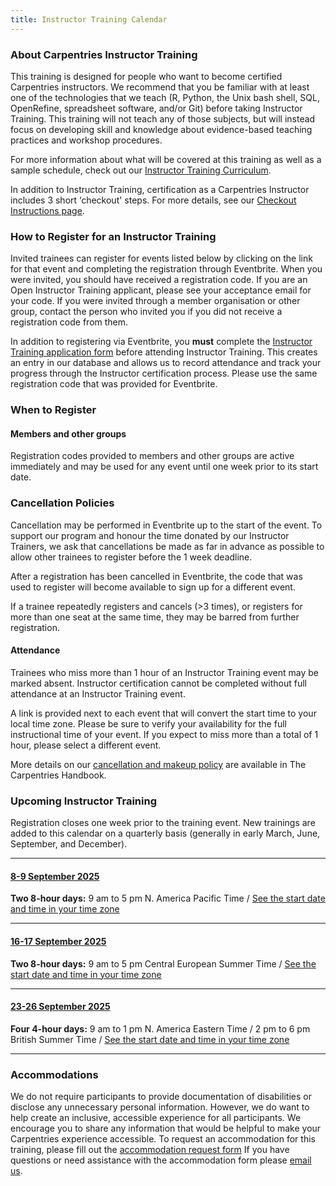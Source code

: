 ```yaml
---
title: Instructor Training Calendar
---
```


### About Carpentries Instructor Training

This training is designed for people who want to become certified Carpentries instructors. We recommend that you be familiar with at least one of the technologies that we teach (R, Python, the Unix bash shell, SQL, OpenRefine, spreadsheet software, and/or Git) before taking Instructor Training. This training will not teach any of those subjects, but will instead focus on developing skill and knowledge about evidence-based teaching practices and workshop procedures.

For more information about what will be covered at this training as well as a sample schedule, check out our [Instructor Training Curriculum](https://carpentries.github.io/instructor-training/).

In addition to Instructor Training, certification as a Carpentries Instructor includes 3 short ‘checkout' steps. For more details, see our [Checkout Instructions page](https://carpentries.github.io/instructor-training/checkout).

### How to Register for an Instructor Training

Invited trainees can register for events listed below by clicking on the link for that event and completing the registration through Eventbrite. When you were invited, you should have received a registration code. If you are an Open Instructor Training applicant, please see your acceptance email for your code. If you were invited through a member organisation or other group, contact the person who invited you if you did not receive a registration code from them.

In addition to registering via Eventbrite, you **must** complete the [Instructor Training application form](https://amy.carpentries.org/forms/request_training/) before attending Instructor Training. This creates an entry in our database and allows us to record attendance and track your progress through the Instructor certification process. Please use the same registration code that was provided for Eventbrite.

### When to Register

#### Members and other groups

Registration codes provided to members and other groups are active immediately and may be used for any event until one week prior to its start date.

### Cancellation Policies

Cancellation may be performed in Eventbrite up to the start of the event. To support our program and honour the time donated by our Instructor Trainers, we ask that cancellations be made as far in advance as possible to allow other trainees to register before the 1 week deadline.

After a registration has been cancelled in Eventbrite, the code that was used to register will become available to sign up for a different event.

If a trainee repeatedly registers and cancels (>3 times), or registers for more than one seat at the same time, they may be barred from further registration.

#### Attendance

Trainees who miss more than 1 hour of an Instructor Training event may be marked absent. Instructor certification cannot be completed without full attendance at an Instructor Training event.

A link is provided next to each event that will convert the start time to your local time zone. Please be sure to verify your availability for the full instructional time of your event. If you expect to miss more than a total of 1 hour, please select a different event.

More details on our [cancellation and makeup policy](https://docs.carpentries.org/handbooks/instructors.html#instructor-training-attendance-policy) are available in The Carpentries Handbook.

### Upcoming Instructor Training

Registration closes one week prior to the training event. New trainings are added to this calendar on a quarterly basis (generally in early March, June, September, and December).

<hr>

#### [8-9 September 2025](https://www.eventbrite.com/e/online-instructor-training-8-9-september-2025-tickets-1389797675259)
**Two 8-hour days:** 9 am to 5 pm N. America Pacific Time / [See the start date and time in your time zone](https://www.timeanddate.com/worldclock/fixedtime.html?msg=Instructor+Training&iso=20250908T09&p1=137&ah=8)

<hr>

#### [16-17 September 2025](https://www.eventbrite.com/e/online-instructor-training-16-17-september-2025-tickets-1389800604019)
**Two 8-hour days:** 9 am to 5 pm Central European Summer Time / [See the start date and time in your time zone](https://www.timeanddate.com/worldclock/fixedtime.html?msg=Instructor+Training&iso=20250916T09&p1=195&ah=8)

<hr>

#### [23-26 September 2025](https://www.eventbrite.com/e/online-instructor-training-23-26-september-2025-tickets-1389808387299?aff=oddtdtcreator)
**Four 4-hour days:** 9 am to 1 pm N. America Eastern Time / 2 pm to 6 pm British Summer Time / [See the start date and time in your time zone](https://www.timeanddate.com/worldclock/fixedtime.html?msg=Instructor+Training&iso=20250923T09&p1=179&ah=4)

<hr>































### Accommodations

We do not require participants to provide documentation of disabilities or disclose any unnecessary personal information. 
However, we do want to help create an inclusive, accessible experience for all participants. 
We encourage you to share any information that would be helpful to make your Carpentries experience accessible. 
To request an accommodation for this training, please fill out the [accommodation request form](https://carpentries.typeform.com/to/B2OSYaD0)
If you have questions or need assistance with the accommodation form please [email us](mailto:instructor.training@carpentries.org).
